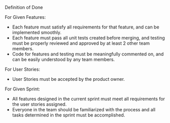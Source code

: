 Definition of Done

For Given Features:
 - Each feature must satisfy all requirements for that feature, and can be implemented smoothly.
 - Each feature must pass all unit tests created before merging, and testing must be properly reviewed and approved by at least 2 other team members.
 - Code for features and testing must be meaningfully commented on, and can be easily understood by any team members.

For User Stories:
 - User Stories must be accepted by the product owner.

For Given Sprint:
 - All features designed in the current sprint must meet all requirements for the user stories assigned.
 - Everyone in the team should be familiarized with the process and all tasks determined in the sprint must be accomplished.
